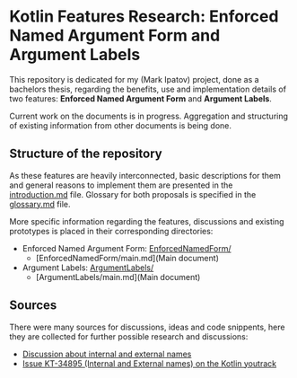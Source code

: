 # Kotlin Features Research: Enforced Named Argument Form and Argument Labels

This repository is dedicated for my (Mark Ipatov) project, done as a bachelors thesis, regarding the benefits, use and implementation details of two features: **Enforced Named Argument Form** and **Argument Labels**.

Current work on the documents is in progress. Aggregation and structuring of existing information from other documents is being done.

## Structure of the repository

As these features are heavily interconnected, basic descriptions for them and general reasons to implement them are presented in the [introduction.md](introduction) file. Glossary for both proposals is specified in the [glossary.md](glossary) file.

More specific information regarding the features, discussions and existing prototypes is placed in their corresponding directories:

* Enforced Named Argument Form: [EnforcedNamedForm/](Directory)
    * [EnforcedNamedForm/main.md](Main document)
* Argument Labels: [ArgumentLabels/](Directory)
    * [ArgumentLabels/main.md](Main document)

## Sources
There were many sources for discussions, ideas and code snippents, here they are collected for further possible research and discussions:

* [Discussion about internal and external names](https://discuss.kotlinlang.org/t/kotlin-internal-and-external-parameter-name-propose/7906)
* [Issue KT-34895 (Internal and External names) on the Kotlin youtrack](https://youtrack.jetbrains.com/issue/KT-34895/Internal-and-external-name-for-a-parameter-aka-Argument-Label)
